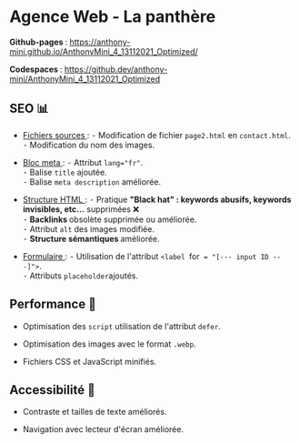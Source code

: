 # Agence Web - La panthère


<strong> Github-pages </strong> : https://anthony-mini.github.io/AnthonyMini_4_13112021_Optimized/ <br>

<strong> Codespaces </strong>: https://github.dev/anthony-mini/AnthonyMini_4_13112021_Optimized


## SEO 📊

- <u> Fichiers sources </u> :
⁃ Modification de fichier `page2.html` en `contact.html`. <br>
⁃ Modification du nom des images. <br>

- <u> Bloc meta </u> :
⁃ Attribut `lang="fr"`. <br>
⁃ Balise `title` ajoutée.<br>
⁃ Balise `meta description` améliorée.<br>


- <u> Structure HTML </u> :
⁃ Pratique <strong> "Black hat" : keywords abusifs, keywords invisibles, etc...</strong> supprimées ❌<br>
⁃ <strong> Backlinks </strong> obsolète supprimée ou améliorée.<br>
⁃ Attribut `alt` des images modifiée.<br>
⁃ <strong> Structure sémantiques </strong> améliorée.<br>

- <u> Formulaire </u> : 
⁃ Utilisation de l'attribut `<label `for` = "[--- input ID ---]">`.<br>
⁃ Attributs `placeholder`ajoutés.<br>

## Performance 🚀

- Optimisation des `script` utilisation de l'attribut `defer`.

- Optimisation des images avec le format `.webp`.

- Fichiers CSS et JavaScript minifiés.

## Accessibilité 🔎

- Contraste et tailles de texte améliorés.

- Navigation avec lecteur d'écran améliorée. 

